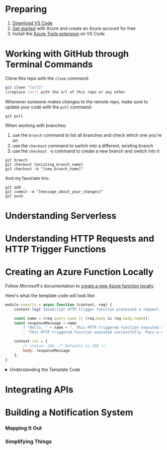 # Preparing
1. [Download VS Code](https://code.visualstudio.com/download)
2. [Get started](https://azure.microsoft.com/en-us/get-started/) with Azure and create an Azure account for free
3. Install the [Azure Tools extension](https://marketplace.visualstudio.com/items?itemName=ms-vscode.vscode-node-azure-pack) on VS Code

# Working with GitHub through Terminal Commands

Clone this repo with the `clone` command:
```bash
git clone "[url]"
//replace [url] with the url of this repo or any other
```

Whenever someone makes changes to the remote repo, make sure to update your code with the `pull` command:
```
git pull
```

When working with branches:
1. use the `branch` command to list all branches and check which one you're on
2. use the `checkout` command to switch into a different, existing branch
3. use the `checkout -b` command to create a new branch and switch into it
```
git branch
git checkout [existing_branch_name]
git checkout -b "[new_branch_name]"
```

And my favoriate trio:
```
git add .
git commit -m "[message_about_your_changes]"
git push
```

# Understanding Serverless

# Understanding HTTP Requests and HTTP Trigger Functions

# Creating an Azure Function Locally

Follow Microsoft's documentation to [create a new Azure function locally](https://docs.microsoft.com/en-us/azure/developer/javascript/tutorial/vscode-function-app-http-trigger/tutorial-vscode-serverless-node-create-local).

Here's what the template code will look like:

```javascript
module.exports = async function (context, req) {
    context.log('JavaScript HTTP trigger function processed a request.');

    const name = (req.query.name || (req.body && req.body.name));
    const responseMessage = name
        ? "Hello, " + name + ". This HTTP triggered function executed successfully."
        : "This HTTP triggered function executed successfully. Pass a name in the query string or in the request body for a personalized response.";

    context.res = {
        // status: 200, /* Defaults to 200 */
        body: responseMessage
    };
}
```

<details><summary>Understanding the Template Code</summary>
<br>

There are two function parameters: `context` and `req` where:
- `context` is an object that is used to pass to and from the function and the runtime [> read more](https://docs.microsoft.com/en-us/azure/azure-functions/functions-reference-node?tabs=v2#context-object)
- `req` is an object that holds data related to how the request was made specifically [> read more](https://docs.microsoft.com/en-us/azure/azure-functions/functions-reference-node?tabs=v2#http-triggers-and-bindings)

`context.log` statements are similar to console.log statements but can be found in the [Azure Portal](portal.azure.com) log for your function. You want to place context.log statements to check for possible errors in your code.
1. Go to the Azure Portal and log in
2. Once you have created ***and deployed*** your Azure function, you should see it appear in your recent resources
3. Click on it and navigate to the function you just created
4. Click on "Code and Test"
5. Open the log at the bottom of the page

`req.query.[key]` is a value that comes directly from a parameter that is used when the HTTP request is being made.
- "query parameters" are appended to the endpoint/url after a '?' symbol
- various parameters are separated with a '&' symbol
- E.g. no parameters: https://[endpoint]
- E.g. single parameter: https://[endpoint]?parameter_key=parameter_value
- E.g. multiple parameters: https://[endpoint]?fruit=apple&game=monopoly&color=green&expensive=true

`req.body` or `req.body.[key]` is a valye that comes from a body sent with the HTTP request that is being made

`context.res` is the response that 

<br><br>
</details>

# Integrating APIs

# Building a Notification System

### Mapping It Out

### Simplifying Things
